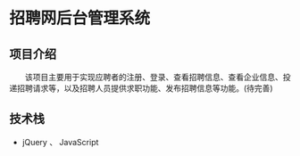 # 招聘网后台管理系统

## 项目介绍

&emsp;&emsp;该项目主要用于实现应聘者的注册、登录、查看招聘信息、查看企业信息、投递招聘请求等，以及招聘人员提供求职功能、发布招聘信息等功能。(待完善)

## 技术栈

- jQuery 、 JavaScript 

